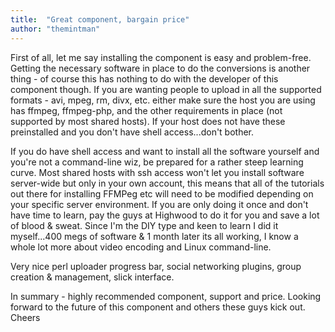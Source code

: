 ```yaml
---
title:  "Great component, bargain price"
author: "themintman"
---
```

First of all, let me say installing the component is easy and problem-free. Getting the necessary software in place to do the conversions is another thing - of course this has nothing to do with the developer of this component though. If you are wanting people to upload in all the supported formats - avi, mpeg, rm, divx, etc. either make sure the host you are using has ffmpeg, ffmpeg-php, and the other requirements in place (not supported by most shared hosts). If your host does not have these preinstalled and you don't have shell access...don't bother.

If you do have shell access and want to install all the software yourself and you're not a command-line wiz, be prepared for a rather steep learning curve. Most shared hosts with ssh access won't let you install software server-wide but only in your own account, this means that all of the tutorials out there for installing FFMPeg etc will need to be modified depending on your specific server environment. If you are only doing it once and don't have time to learn, pay the guys at Highwood to do it for you and save a lot of blood & sweat. Since I'm the DIY type and keen to learn I did it myself...400 megs of software & 1 month later its all working, I know a whole lot more about video encoding and Linux command-line.

Very nice perl uploader progress bar, social networking plugins, group creation & management, slick interface.

In summary - highly recommended component, support and price. Looking forward to the future of this component and others these guys kick out. Cheers
